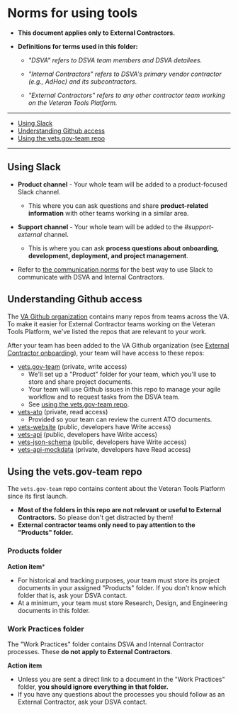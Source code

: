 # Norms for using tools

* **This document applies only to External Contractors.**

* **Definitions for terms used in this folder:**

  * *"DSVA" refers to DSVA team members and DSVA detailees.*

  * *"Internal Contractors" refers to DSVA's primary vendor contractor (e.g., AdHoc) and its subcontractors.*

  * *"External Contractors" refers to any other contractor team working on the Veteran Tools Platform.*

<hr>

* [Using Slack](#using-slack)
* [Understanding Github access](#understanding-github-access)
* [Using the vets.gov-team repo](#using-the-vets-gov-team-repo)

<hr>


## Using Slack

* **Product channel** - Your whole team will be added to a product-focused Slack channel.

  * This where you can ask questions and share **product-related information** with other teams working in a similar area.

* **Support channel** - Your whole team will be added to the *#support-external* channel.

  * This is where you can ask **process questions about onboarding, development, deployment, and project management**.

* Refer to [the communication norms](../norms-communication.md#) for the best way to use Slack to communicate with DSVA and Internal Contractors.


## Understanding Github access

The [VA Github organization](https://github.com/department-of-veterans-affairs) contains many repos from teams across the VA. To make it easier for External Contractor teams working on the Veteran Tools Platform, we've listed the repos that are relevant to your work.

After your team has been added to the VA Github organization (see [External Contractor onboarding](../external-contractor-onboarding/request-access-to-tools)), your team will have access to these repos:

* [vets.gov-team](https://github.com/department-of-veterans-affairs/vets.gov-team) (private, write access)
    * We'll set up a "Product" folder for your team, which you'll use to store and share project documents.
    * Your team will use Github issues in this repo to manage your agile workflow and to request tasks from the DSVA team.
    * See [using the vets.gov-team repo](#using-the-vets-gov-team-repo).
* [vets-ato](https://github.com/department-of-veterans-affairs/vets.gov-ato) (private, read access)
    * Provided so your team can review the current ATO documents.
* [vets-website](https://github.com/department-of-veterans-affairs/vets-website) (public, developers have Write access)
* [vets-api](https://github.com/department-of-veterans-affairs/vets-api) (public, developers have Write access)
* [vets-json-schema](https://github.com/department-of-veterans-affairs/vets-json-schema) (public, developers have Write access)
* [vets-api-mockdata](https://github.com/department-of-veterans-affairs/vets-api-mockdata) (private, developers have Read access)


## Using the vets.gov-team repo

The ```vets.gov-team``` repo contains content about the Veteran Tools Platform since its first launch.
* **Most of the folders in this repo are not relevant or useful to External Contractors.** So please don't get distracted by them!
* **External contractor teams only need to pay attention to the "Products" folder.**

### Products folder

**Action item***
* For historical and tracking purposes, your team must store its project documents in your assigned "Products" folder. If you don't know which folder that is, ask your DSVA contact.
* At a minimum, your team must store Research, Design, and Engineering documents in this folder.

### Work Practices folder

The "Work Practices" folder contains DSVA and Internal Contractor processes. These **do not apply to External Contractors**.

**Action item**
* Unless you are sent a direct link to a document in the "Work Practices" folder, **you should ignore everything in that folder.**
* If you have any questions about the processes you should follow as an External Contractor, ask your DSVA contact.
